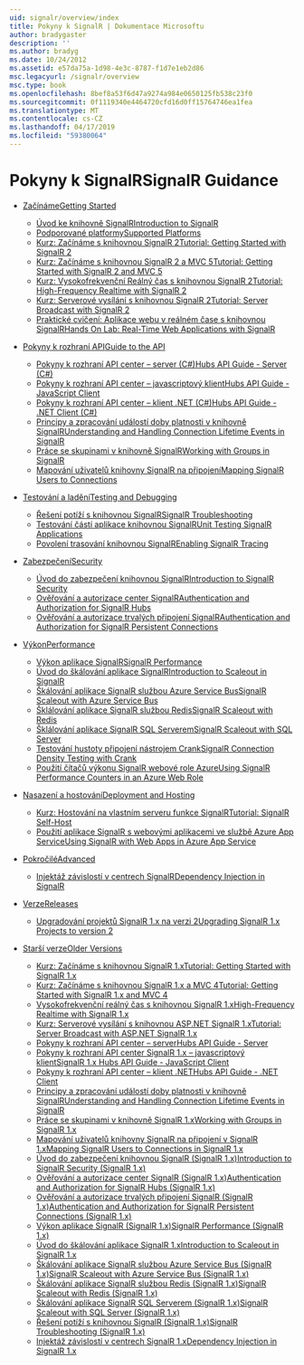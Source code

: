 ```yaml
---
uid: signalr/overview/index
title: Pokyny k SignalR | Dokumentace Microsoftu
author: bradygaster
description: ''
ms.author: bradyg
ms.date: 10/24/2012
ms.assetid: e57da75a-1d98-4e3c-8787-f1d7e1eb2d86
msc.legacyurl: /signalr/overview
msc.type: book
ms.openlocfilehash: 8bef8a53f6d47a9274a984e0650125fb538c23f0
ms.sourcegitcommit: 0f1119340e4464720cfd16d0ff15764746ea1fea
ms.translationtype: MT
ms.contentlocale: cs-CZ
ms.lasthandoff: 04/17/2019
ms.locfileid: "59380064"
---
```

# <a name="signalr-guidance"></a><span data-ttu-id="c8a40-102">Pokyny k SignalR</span><span class="sxs-lookup"><span data-stu-id="c8a40-102">SignalR Guidance</span></span>

- [<span data-ttu-id="c8a40-103">Začínáme</span><span class="sxs-lookup"><span data-stu-id="c8a40-103">Getting Started</span></span>](getting-started/index.md)

    - [<span data-ttu-id="c8a40-104">Úvod ke knihovně SignalR</span><span class="sxs-lookup"><span data-stu-id="c8a40-104">Introduction to SignalR</span></span>](getting-started/introduction-to-signalr.md)
    - [<span data-ttu-id="c8a40-105">Podporované platformy</span><span class="sxs-lookup"><span data-stu-id="c8a40-105">Supported Platforms</span></span>](getting-started/supported-platforms.md)
    - [<span data-ttu-id="c8a40-106">Kurz: Začínáme s knihovnou SignalR 2</span><span class="sxs-lookup"><span data-stu-id="c8a40-106">Tutorial: Getting Started with SignalR 2</span></span>](getting-started/tutorial-getting-started-with-signalr.md)
    - [<span data-ttu-id="c8a40-107">Kurz: Začínáme s knihovnou SignalR 2 a MVC 5</span><span class="sxs-lookup"><span data-stu-id="c8a40-107">Tutorial: Getting Started with SignalR 2 and MVC 5</span></span>](getting-started/tutorial-getting-started-with-signalr-and-mvc.md)
    - [<span data-ttu-id="c8a40-108">Kurz: Vysokofrekvenční Reálný čas s knihovnou SignalR 2</span><span class="sxs-lookup"><span data-stu-id="c8a40-108">Tutorial: High-Frequency Realtime with SignalR 2</span></span>](getting-started/tutorial-high-frequency-realtime-with-signalr.md)
    - [<span data-ttu-id="c8a40-109">Kurz: Serverové vysílání s knihovnou SignalR 2</span><span class="sxs-lookup"><span data-stu-id="c8a40-109">Tutorial: Server Broadcast with SignalR 2</span></span>](getting-started/tutorial-server-broadcast-with-signalr.md)
    - [<span data-ttu-id="c8a40-110">Praktické cvičení: Aplikace webu v reálném čase s knihovnou SignalR</span><span class="sxs-lookup"><span data-stu-id="c8a40-110">Hands On Lab: Real-Time Web Applications with SignalR</span></span>](getting-started/real-time-web-applications-with-signalr.md)
- [<span data-ttu-id="c8a40-111">Pokyny k rozhraní API</span><span class="sxs-lookup"><span data-stu-id="c8a40-111">Guide to the API</span></span>](guide-to-the-api/index.md)

    - [<span data-ttu-id="c8a40-112">Pokyny k rozhraní API center – server (C#)</span><span class="sxs-lookup"><span data-stu-id="c8a40-112">Hubs API Guide - Server (C#)</span></span>](guide-to-the-api/hubs-api-guide-server.md)
    - [<span data-ttu-id="c8a40-113">Pokyny k rozhraní API center – javascriptový klient</span><span class="sxs-lookup"><span data-stu-id="c8a40-113">Hubs API Guide - JavaScript Client</span></span>](guide-to-the-api/hubs-api-guide-javascript-client.md)
    - [<span data-ttu-id="c8a40-114">Pokyny k rozhraní API center – klient .NET (C#)</span><span class="sxs-lookup"><span data-stu-id="c8a40-114">Hubs API Guide - .NET Client (C#)</span></span>](guide-to-the-api/hubs-api-guide-net-client.md)
    - [<span data-ttu-id="c8a40-115">Principy a zpracování událostí doby platnosti v knihovně SignalR</span><span class="sxs-lookup"><span data-stu-id="c8a40-115">Understanding and Handling Connection Lifetime Events in SignalR</span></span>](guide-to-the-api/handling-connection-lifetime-events.md)
    - [<span data-ttu-id="c8a40-116">Práce se skupinami v knihovně SignalR</span><span class="sxs-lookup"><span data-stu-id="c8a40-116">Working with Groups in SignalR</span></span>](guide-to-the-api/working-with-groups.md)
    - [<span data-ttu-id="c8a40-117">Mapování uživatelů knihovny SignalR na připojení</span><span class="sxs-lookup"><span data-stu-id="c8a40-117">Mapping SignalR Users to Connections</span></span>](guide-to-the-api/mapping-users-to-connections.md)
- [<span data-ttu-id="c8a40-118">Testování a ladění</span><span class="sxs-lookup"><span data-stu-id="c8a40-118">Testing and Debugging</span></span>](testing-and-debugging/index.md)

    - [<span data-ttu-id="c8a40-119">Řešení potíží s knihovnou SignalR</span><span class="sxs-lookup"><span data-stu-id="c8a40-119">SignalR Troubleshooting</span></span>](testing-and-debugging/troubleshooting.md)
    - [<span data-ttu-id="c8a40-120">Testování částí aplikace knihovnou SignalR</span><span class="sxs-lookup"><span data-stu-id="c8a40-120">Unit Testing SignalR Applications</span></span>](testing-and-debugging/unit-testing-signalr-applications.md)
    - [<span data-ttu-id="c8a40-121">Povolení trasování knihovnou SignalR</span><span class="sxs-lookup"><span data-stu-id="c8a40-121">Enabling SignalR Tracing</span></span>](testing-and-debugging/enabling-signalr-tracing.md)
- [<span data-ttu-id="c8a40-122">Zabezpečení</span><span class="sxs-lookup"><span data-stu-id="c8a40-122">Security</span></span>](security/index.md)

    - [<span data-ttu-id="c8a40-123">Úvod do zabezpečení knihovnou SignalR</span><span class="sxs-lookup"><span data-stu-id="c8a40-123">Introduction to SignalR Security</span></span>](security/introduction-to-security.md)
    - [<span data-ttu-id="c8a40-124">Ověřování a autorizace center SignalR</span><span class="sxs-lookup"><span data-stu-id="c8a40-124">Authentication and Authorization for SignalR Hubs</span></span>](security/hub-authorization.md)
    - [<span data-ttu-id="c8a40-125">Ověřování a autorizace trvalých připojení SignalR</span><span class="sxs-lookup"><span data-stu-id="c8a40-125">Authentication and Authorization for SignalR Persistent Connections</span></span>](security/persistent-connection-authorization.md)
- [<span data-ttu-id="c8a40-126">Výkon</span><span class="sxs-lookup"><span data-stu-id="c8a40-126">Performance</span></span>](performance/index.md)

    - [<span data-ttu-id="c8a40-127">Výkon aplikace SignalR</span><span class="sxs-lookup"><span data-stu-id="c8a40-127">SignalR Performance</span></span>](performance/signalr-performance.md)
    - [<span data-ttu-id="c8a40-128">Úvod do škálování aplikace SignalR</span><span class="sxs-lookup"><span data-stu-id="c8a40-128">Introduction to Scaleout in SignalR</span></span>](performance/scaleout-in-signalr.md)
    - [<span data-ttu-id="c8a40-129">Škálování aplikace SignalR službou Azure Service Bus</span><span class="sxs-lookup"><span data-stu-id="c8a40-129">SignalR Scaleout with Azure Service Bus</span></span>](performance/scaleout-with-windows-azure-service-bus.md)
    - [<span data-ttu-id="c8a40-130">Šklálování aplikace SignalR službou Redis</span><span class="sxs-lookup"><span data-stu-id="c8a40-130">SignalR Scaleout with Redis</span></span>](performance/scaleout-with-redis.md)
    - [<span data-ttu-id="c8a40-131">Šklálování aplikace SignalR SQL Serverem</span><span class="sxs-lookup"><span data-stu-id="c8a40-131">SignalR Scaleout with SQL Server</span></span>](performance/scaleout-with-sql-server.md)
    - [<span data-ttu-id="c8a40-132">Testování hustoty připojení nástrojem Crank</span><span class="sxs-lookup"><span data-stu-id="c8a40-132">SignalR Connection Density Testing with Crank</span></span>](performance/signalr-connection-density-testing-with-crank.md)
    - [<span data-ttu-id="c8a40-133">Použití čítačů výkonu SignalR webové role Azure</span><span class="sxs-lookup"><span data-stu-id="c8a40-133">Using SignalR Performance Counters in an Azure Web Role</span></span>](performance/using-signalr-performance-counters-in-an-azure-web-role.md)
- [<span data-ttu-id="c8a40-134">Nasazení a hostování</span><span class="sxs-lookup"><span data-stu-id="c8a40-134">Deployment and Hosting</span></span>](deployment/index.md)

    - [<span data-ttu-id="c8a40-135">Kurz: Hostování na vlastním serveru funkce SignalR</span><span class="sxs-lookup"><span data-stu-id="c8a40-135">Tutorial: SignalR Self-Host</span></span>](deployment/tutorial-signalr-self-host.md)
    - [<span data-ttu-id="c8a40-136">Použití aplikace SignalR s webovými aplikacemi ve službě Azure App Service</span><span class="sxs-lookup"><span data-stu-id="c8a40-136">Using SignalR with Web Apps in Azure App Service</span></span>](deployment/using-signalr-with-azure-web-sites.md)
- [<span data-ttu-id="c8a40-137">Pokročilé</span><span class="sxs-lookup"><span data-stu-id="c8a40-137">Advanced</span></span>](advanced/index.md)

    - [<span data-ttu-id="c8a40-138">Injektáž závislostí v centrech SignalR</span><span class="sxs-lookup"><span data-stu-id="c8a40-138">Dependency Injection in SignalR</span></span>](advanced/dependency-injection.md)
- [<span data-ttu-id="c8a40-139">Verze</span><span class="sxs-lookup"><span data-stu-id="c8a40-139">Releases</span></span>](releases/index.md)

    - [<span data-ttu-id="c8a40-140">Upgradování projektů SignalR 1.x na verzi 2</span><span class="sxs-lookup"><span data-stu-id="c8a40-140">Upgrading SignalR 1.x Projects to version 2</span></span>](releases/upgrading-signalr-1x-projects-to-20.md)
- [<span data-ttu-id="c8a40-141">Starší verze</span><span class="sxs-lookup"><span data-stu-id="c8a40-141">Older Versions</span></span>](older-versions/index.md)

    - [<span data-ttu-id="c8a40-142">Kurz: Začínáme s knihovnou SignalR 1.x</span><span class="sxs-lookup"><span data-stu-id="c8a40-142">Tutorial: Getting Started with SignalR 1.x</span></span>](older-versions/tutorial-getting-started-with-signalr.md)
    - [<span data-ttu-id="c8a40-143">Kurz: Začínáme s knihovnou SignalR 1.x a MVC 4</span><span class="sxs-lookup"><span data-stu-id="c8a40-143">Tutorial: Getting Started with SignalR 1.x and MVC 4</span></span>](older-versions/tutorial-getting-started-with-signalr-and-mvc-4.md)
    - [<span data-ttu-id="c8a40-144">Vysokofrekvenční reálný čas s knihovnou SignalR 1.x</span><span class="sxs-lookup"><span data-stu-id="c8a40-144">High-Frequency Realtime with SignalR 1.x</span></span>](older-versions/tutorial-high-frequency-realtime-with-signalr.md)
    - [<span data-ttu-id="c8a40-145">Kurz: Serverové vysílání s knihovnou ASP.NET SignalR 1.x</span><span class="sxs-lookup"><span data-stu-id="c8a40-145">Tutorial: Server Broadcast with ASP.NET SignalR 1.x</span></span>](older-versions/tutorial-server-broadcast-with-aspnet-signalr.md)
    - [<span data-ttu-id="c8a40-146">Pokyny k rozhraní API center – server</span><span class="sxs-lookup"><span data-stu-id="c8a40-146">Hubs API Guide - Server</span></span>](older-versions/signalr-1x-hubs-api-guide-server.md)
    - [<span data-ttu-id="c8a40-147">Pokyny k rozhraní API center SignalR 1.x – javascriptový klient</span><span class="sxs-lookup"><span data-stu-id="c8a40-147">SignalR 1.x Hubs API Guide - JavaScript Client</span></span>](older-versions/signalr-1x-hubs-api-guide-javascript-client.md)
    - [<span data-ttu-id="c8a40-148">Pokyny k rozhraní API center – klient .NET</span><span class="sxs-lookup"><span data-stu-id="c8a40-148">Hubs API Guide - .NET Client</span></span>](older-versions/signalr-1x-hubs-api-guide-net-client.md)
    - [<span data-ttu-id="c8a40-149">Principy a zpracování událostí doby platnosti v knihovně SignalR</span><span class="sxs-lookup"><span data-stu-id="c8a40-149">Understanding and Handling Connection Lifetime Events in SignalR</span></span>](older-versions/handling-connection-lifetime-events.md)
    - [<span data-ttu-id="c8a40-150">Práce se skupinami v knihovně SignalR 1.x</span><span class="sxs-lookup"><span data-stu-id="c8a40-150">Working with Groups in SignalR 1.x</span></span>](older-versions/working-with-groups.md)
    - [<span data-ttu-id="c8a40-151">Mapování uživatelů knihovny SignalR na připojení v SignalR 1.x</span><span class="sxs-lookup"><span data-stu-id="c8a40-151">Mapping SignalR Users to Connections in SignalR 1.x</span></span>](older-versions/mapping-users-to-connections.md)
    - [<span data-ttu-id="c8a40-152">Úvod do zabezpečení knihovnou SignalR (SignalR 1.x)</span><span class="sxs-lookup"><span data-stu-id="c8a40-152">Introduction to SignalR Security (SignalR 1.x)</span></span>](older-versions/introduction-to-security.md)
    - [<span data-ttu-id="c8a40-153">Ověřování a autorizace center SignalR (SignalR 1.x)</span><span class="sxs-lookup"><span data-stu-id="c8a40-153">Authentication and Authorization for SignalR Hubs (SignalR 1.x)</span></span>](older-versions/hub-authorization.md)
    - [<span data-ttu-id="c8a40-154">Ověřování a autorizace trvalých připojení SignalR (SignalR 1.x)</span><span class="sxs-lookup"><span data-stu-id="c8a40-154">Authentication and Authorization for SignalR Persistent Connections (SignalR 1.x)</span></span>](older-versions/persistent-connection-authorization.md)
    - [<span data-ttu-id="c8a40-155">Výkon aplikace SignalR (SignalR 1.x)</span><span class="sxs-lookup"><span data-stu-id="c8a40-155">SignalR Performance (SignalR 1.x)</span></span>](older-versions/signalr-performance.md)
    - [<span data-ttu-id="c8a40-156">Úvod do škálování aplikace SignalR 1.x</span><span class="sxs-lookup"><span data-stu-id="c8a40-156">Introduction to Scaleout in SignalR 1.x</span></span>](older-versions/scaleout-in-signalr.md)
    - [<span data-ttu-id="c8a40-157">Škálování aplikace SignalR službou Azure Service Bus (SignalR 1.x)</span><span class="sxs-lookup"><span data-stu-id="c8a40-157">SignalR Scaleout with Azure Service Bus (SignalR 1.x)</span></span>](older-versions/scaleout-with-windows-azure-service-bus.md)
    - [<span data-ttu-id="c8a40-158">Škálování aplikace SignalR službou Redis (SignalR 1.x)</span><span class="sxs-lookup"><span data-stu-id="c8a40-158">SignalR Scaleout with Redis (SignalR 1.x)</span></span>](older-versions/scaleout-with-redis.md)
    - [<span data-ttu-id="c8a40-159">Škálování aplikace SignalR SQL Serverem (SignalR 1.x)</span><span class="sxs-lookup"><span data-stu-id="c8a40-159">SignalR Scaleout with SQL Server (SignalR 1.x)</span></span>](older-versions/scaleout-with-sql-server.md)
    - [<span data-ttu-id="c8a40-160">Řešení potíží s knihovnou SignalR (SignalR 1.x)</span><span class="sxs-lookup"><span data-stu-id="c8a40-160">SignalR Troubleshooting (SignalR 1.x)</span></span>](older-versions/troubleshooting.md)
    - [<span data-ttu-id="c8a40-161">Injektáž závislostí v centrech SignalR 1.x</span><span class="sxs-lookup"><span data-stu-id="c8a40-161">Dependency Injection in SignalR 1.x</span></span>](older-versions/dependency-injection.md)
